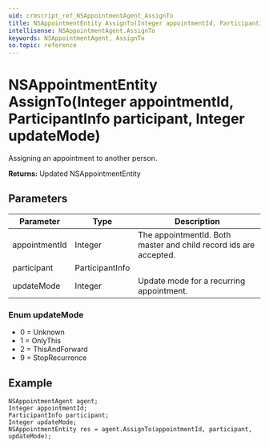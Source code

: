 ```yaml
---
uid: crmscript_ref_NSAppointmentAgent_AssignTo
title: NSAppointmentEntity AssignTo(Integer appointmentId, ParticipantInfo participant, Integer updateMode)
intellisense: NSAppointmentAgent.AssignTo
keywords: NSAppointmentAgent, AssignTo
so.topic: reference
---
```


# NSAppointmentEntity AssignTo(Integer appointmentId, ParticipantInfo participant, Integer updateMode)

Assigning an appointment to another person.

**Returns:** Updated NSAppointmentEntity

## Parameters

| Parameter | Type |Description |
|---|---|---|
| appointmentId | Integer | The appointmentId. Both master and child record ids are accepted. |
| participant | ParticipantInfo | |
| updateMode | Integer | Update mode for a recurring appointment. |

### Enum updateMode

* 0 = Unknown
* 1 = OnlyThis
* 2 = ThisAndForward
* 9 = StopRecurrence

## Example

```crmscript
NSAppointmentAgent agent;
Integer appointmentId;
ParticipantInfo participant;
Integer updateMode;
NSAppointmentEntity res = agent.AssignTo(appointmentId, participant, updateMode);
```
